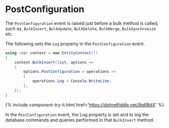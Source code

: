 # PostConfiguration

The `PostConfiguration` event is raised just before a bulk method is called, such as, `BulkInsert`, `BulkUpdate`, `BulkDelete`, `BulkMerge`, `BulkSynchronize` etc. 

The following sets the `Log` property in the `PostConfiguration` event.
 
```csharp
using (var context = new EntityContext())
{
    context.BulkInsert(list, options =>
    {
        options.PostConfiguration = operations =>
        {
            operations.Log = Console.WriteLine;       
        };
    });
}
```

{% include component-try-it.html href='https://dotnetfiddle.net/8q6BdX' %}

In the `PostConfiguration` event, the Log property is set and to log the database commands and queries performed in that `BulkInsert` method.
